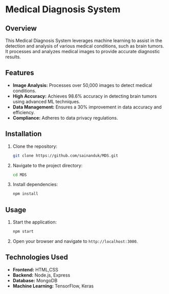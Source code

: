 # Medical Diagnosis System

## Overview
This Medical Diagnosis System leverages machine learning to assist in the detection and analysis of various medical conditions, such as brain tumors. It processes and analyzes medical images to provide accurate diagnostic results.

## Features
- **Image Analysis:** Processes over 50,000 images to detect medical conditions.
- **High Accuracy:** Achieves 98.6% accuracy in detecting brain tumors using advanced ML techniques.
- **Data Management:** Ensures a 30% improvement in data accuracy and efficiency.
- **Compliance:** Adheres to data privacy regulations.

## Installation
1. Clone the repository:
    ```sh
    git clone https://github.com/sainanduk/MDS.git
    ```
2. Navigate to the project directory:
    ```sh
    cd MDS
    ```
3. Install dependencies:
    ```sh
    npm install
    ```

## Usage
1. Start the application:
    ```sh
    npm start
    ```
2. Open your browser and navigate to `http://localhost:3000`.

## Technologies Used
- **Frontend:** HTML,CSS
- **Backend:** Node.js, Express
- **Database:** MongoDB
- **Machine Learning:** TensorFlow, Keras
